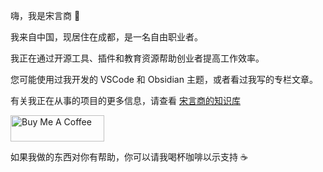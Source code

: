嗨，我是宋言商 👋

我来自中国，现居住在成都，是一名自由职业者。

我正在通过开源工具、插件和教育资源帮助创业者提高工作效率。

您可能使用过我开发的 VSCode 和 Obsidian 主题，或者看过我写的专栏文章。

有关我正在从事的项目的更多信息，请查看 [宋言商的知识库](https://shong.cc)

<a href="https://www.buymeacoffee.com/songyanshang" target="_blank"><img src="https://cdn.buymeacoffee.com/buttons/v2/default-yellow.png" alt="Buy Me A Coffee" style="height: 42px !important;width: 150px !important;" ></a>

如果我做的东西对你有帮助，你可以请我喝杯咖啡以示支持 ☕️ 
